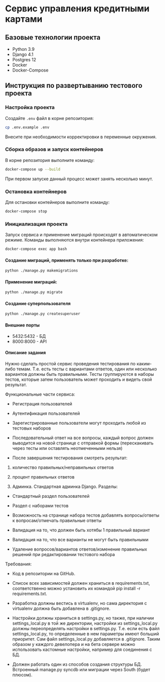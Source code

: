 # Сервис управления кредитными картами

## Базовые технологии проекта

- Python 3.9
- Django 4.1
- Postgres 12
- Docker
- Docker-Compose

## Инструкция по развертыванию тестового проекта

### Настройка проекта

Создайте `.env` файл в корне репозитория:

```bash
cp .env.example .env
```

Внесите при необходимости корректировки в переменные окружения.
### Сборка образов и запуск контейнеров

В корне репозитория выполните команду:

```bash
docker-compose up --build
```

При первом запуске данный процесс может занять несколько минут.

### Остановка контейнеров

Для остановки контейнеров выполните команду:

```bash
docker-compose stop
```

### Инициализация проекта

Запуск сервиса и применение миграций происходят в автоматическом режиме.
Команды выполняются внутри контейнера приложения:

```bash
docker-compose exec app bash
```

#### Создание миграций, применять только при разработке:

```bash
python ./manage.py makemigrations
```

#### Применение миграций:

```bash
python ./manage.py migrate
```

#### Создание суперпользователя

```bash
python ./manage.py createsuperuser
```

#### Внешние порты

- 5432:5432 - БД
- 8000:8000 - API


#### Описание задания

Нужно сделать простой сервис проведения тестирования по каким-либо темам. Т.е. есть тесты с
вариантами ответов, один или несколько вариантов должны быть правильными. Тесты
группируются в наборы тестов, которые затем пользователь может проходить и видеть свой
результат.

Функциональные части сервиса:

- Регистрация пользователей

- Аутентификация пользователей

- Зарегистрированные пользователи могут проходить любой из тестовых наборов

- Последовательный ответ на все вопросы, каждый вопрос должен выводится на новой странице с
отправкой формы (перескакивать через тесты или оставлять неотмеченными нельзя)

- После завершения тестирования смотреть результат:
    
1. количество правильных/неправильных ответов

2. процент правильных ответов

3. Админка. Стандартная админка Django. Разделы:

- Стандартный раздел пользователей

-  Раздел с наборами тестов

- Возможность на странице набора тестов добавлять вопросы/ответы к вопросам/отмечать
правильные ответы

- Валидация на то, что должен быть хотябы 1 правильный вариант

-  Валидация на то, что все варианты не могут быть правильными

- Удаление вопросов/вариантов ответов/изменение правильных решений при редактировании
тестового набора

Требования:

- Код в репозитории на GitHub.

- Список всех зависимостей должен храниться в requirements.txt, соответственно можно
установить их командой pip install -r requirements.txt.

- Разработка должны вестись в virtualenv, но сама директория с virtualenv должна быть добавлена
в .gitignore.

- Настройки должны храниться в settings.py, но также, при наличии settings_local.py в той же
директории, настройки из settings_local.py должны переопределять настройки в settings.py. Т.е. если
есть файл settings_local.py, то определенные в нем параметры имеют больший приоритет. Сам
файл settings_local.py добавляется в .gitignore. Таким образом у каждого девелопера и на бета
сервере можно использовать кастомные настройки, например для соединения с БД.

- Должен работать один из способов создания структуры БД. Встроенный manage.py syncdb или
миграции через South (будет плюсом).